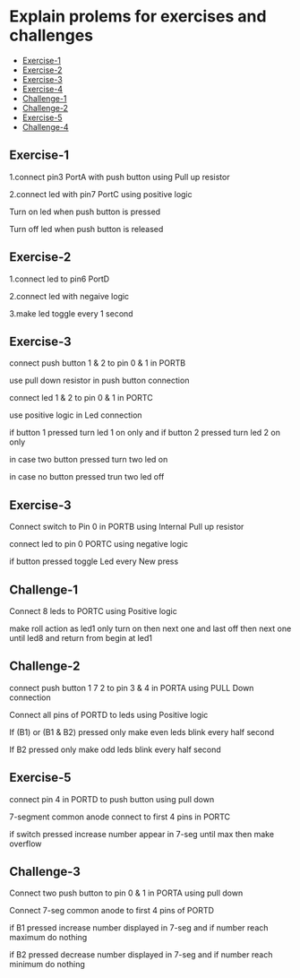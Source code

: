 # Explain prolems for exercises and challenges
- [Exercise-1](#Exercise-1)
- [Exercise-2](#Exercise-2)
- [Exercise-3](#Exercise-3)
- [Exercise-4](#Exercise-4)
- [Challenge-1](#Challenge-1)
- [Challenge-2](#Challenge-2)
- [Exercise-5](#Exercise-5)
- [Challenge-4](#Challenge-4)


## Exercise-1
<p>1.connect pin3 PortA with push button using Pull up resistor</p>
<p>2.connect led with pin7 PortC using positive logic </p>
<p>Turn on led when push button is pressed</p>
<p>Turn off led when push button is released</p>

## Exercise-2
<p>1.connect led to pin6 PortD </p>
<p>2.connect led with negaive logic </p>
<p>3.make led toggle every 1 second</p>

## Exercise-3
<p>connect push button 1 & 2 to pin 0 & 1 in PORTB</p>
<p>use pull down resistor in push button connection</p>
<p>connect led 1 & 2 to pin 0 & 1 in PORTC</p>
<p>use positive logic in Led connection</p>
<p>if button 1 pressed turn led 1 on only and if button 2 pressed turn led 2 on only</p>
<p>in case two button pressed turn two led on</p>
<p>in case no button pressed trun two led off</p>

## Exercise-3
<p>Connect switch to Pin 0 in PORTB using Internal Pull up  resistor</p>
<p>connect led to pin 0 PORTC using negative logic</p>
<p>if button pressed toggle Led every New press</p>

## Challenge-1
<p>Connect 8 leds to PORTC using Positive logic</p>
<p>make roll action as led1 only turn on then next one and last off then next one until led8 and return from begin at led1</p>

## Challenge-2
<p>connect push button 1 7 2 to pin 3 & 4 in PORTA using  PULL Down connection</p>
<p>Connect all pins of PORTD to leds using Positive logic</p>
<p>If (B1) or (B1 & B2) pressed only make even leds blink every half second</p>
<p>If B2 pressed only make odd leds blink every half second</p>

## Exercise-5
<p>connect pin 4 in PORTD to push button using pull down</p>
<p>7-segment common anode connect to first 4 pins in PORTC </p>
<p>if switch pressed increase number appear in 7-seg until max then make overflow</p>

## Challenge-3
<p>Connect two push button to pin 0 & 1 in PORTA using pull down </p>
<p>Connect 7-seg common anode to first 4 pins of PORTD </p>
<p>if B1 pressed increase number displayed in 7-seg and if number reach maximum do nothing</p>
<p>if B2 pressed decrease number displayed in 7-seg and if number reach minimum do nothing</p>